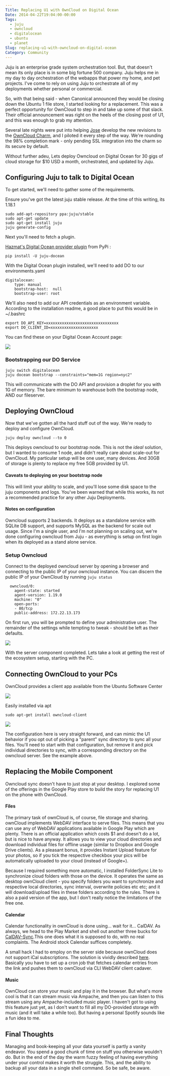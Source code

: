 ```yaml
---
Title: Replacing U1 with OwnCloud on Digital Ocean
Date: 2014-04-22T19:04:00-00:00
Tags:
  - juju
  - owncloud
  - digitalocean
  - ubuntu
  - planet
Slug: replacing-u1-with-owncloud-on-digital-ocean
Category: Community
---
```


Juju is an enterprise grade system orchestration tool. But, that doesn't mean its only place is in some big fortune 500 company. Juju helps me in my day to day orchestration of the webapps that power my home, and pet projects. I've come to rely on using Juju to orchestrate all of my deployments whether personal or commercial.

So, with that being said - when Canonical announced they would be closing down the Ubuntu 1 file store, I started looking for a replacement. This was a perfect opportunity for OwnCloud to step in and take up some of that slack. Their official announcement was right on the heels of the closing post of U1, and this was enough to grab my attention.

Several late nights were put into helping [Jose](http://joseeantonior.wordpress.com/2014/04/11/owncloud-charm-updated/) develop the new revisions to the [OwnCloud Charm](https://jujucharms.com/sidebar/search/precise/owncloud-13/?text=owncloud), and I piloted it every step of the way. We're rounding the 98% completion mark - only pending SSL integration into the charm so its secure by default.

Without further adeu, Lets deploy Owncloud on Digital Ocean for 30 gigs of cloud storage for $10 USD a month, orchestrated, and updated by Juju.

## Configuring Juju to talk to Digital Ocean
To get started, we'll need to gather some of the requirements.

Ensure you've got the latest juju stable release. At the time of this writing, its 1.18.1

	sudo add-apt-repository ppa:juju/stable
    sudo apt-get update
    sudo apt-get install juju
    juju generate-config

Next you'll need to fetch a plugin.

[Hazmat's Digital Ocean provider plugin](https://github.com/kapilt/juju-digitalocean)  from PyPi :

	pip install -U juju-docean

With the Digital Ocean plugin installed, we'll need to add DO to our environments.yaml

    digitalocean:
        type: manual
        bootstrap-host:  null
        bootstrap-user: root

We'll also need to add our API credentials as an environment variable. According to the installation readme, a good place to put this would be in ~/.bashrc

    export DO_API_KEY=xxxxxxxxxxxxxxxxxxxxxxxxxxxxxxxx
    export DO_CLIENT_ID=xxxxxxxxxxxxxxxxxxxxx

You can find these on your Digital Ocean Account page:

![](/images/2014/Apr/DO_API.png)


### Bootstrapping our DO Service

	juju switch digitalocean
    juju docean bootstrap --constraints="mem=1G region=nyc2"

This will communicate with the DO API and provision a droplet for you with 1G of memory. The bare minimum to warehouse both the bootstrap node, AND our fileserver.

## Deploying OwnCloud

Now that we've gotten all the hard stuff out of the way. We're ready to deploy and configure OwnCloud.

	juju deploy owncloud --to 0

This deploys owncloud to our bootstrap node. This is not the *ideal* solution, but I wanted to consume 1 node, and didn't really care about scale-out for OwnCloud. My particular setup will be one user, many devices. And 30GB of storage is plenty to replace my free 5GB provided by U1.

#### Caveats to deploying on your bootstrap node

This will limit your ability to scale, and you'll lose some disk space to the juju components and logs. You've been warned that while this works, its not a recommended practice for any other Juju Deployments.

#### Notes on configuration

Owncloud supports 2 backends. It deploys as a standalone service with SQLite DB support, and supports MySQL as the backend for scale out usage. Since I'm a single user, and I'm not planning on scaling out, we're done configuring owncloud from Juju - as everything is setup on first login when its deployed as a stand alone service.


### Setup Owncloud

Connect to the deployed owncloud server by opening a browser and connecting to the public IP of your owncloud instance. You can discern the public IP of your OwnCloud by running `juju status`

	  owncloud/0:
        agent-state: started
        agent-version: 1.19.0
        machine: "0"
        open-ports:
        - 80/tcp
        public-address: 172.22.13.173

On first run, you will be prompted to define your administrative user. The remainder of the settings while tempting to tweak - should be left as their defaults.

![](/images/2014/Apr/do_first_run.png)

With the server component completed. Lets take a look at getting the rest of the ecosystem setup, starting with the PC.


## Connecting OwnCloud to your PCs

OwnCloud provides a client app available from the Ubuntu Software Center

![](/images/2014/Apr/owncloud_client_software_center.png)

Easily installed via apt

	sudo apt-get install owncloud-client

![](/images/2014/Apr/do_client_screen-1.png)

The configuration here is very straight forward, and can mimic the U1 behavior if you opt out of picking a "parent" sync directory to sync all your files. You'll need to start with that configuration, but remove it and pick individual directories to sync, with a corresponding directory on the owncloud server. See the example above.


## Replacing the Mobile Component

Owncloud sync doesn't have to just stop at your desktop. I explored some of the offerings in the Google Play store to build the story for replacing U1 on the phone with OwnCloud.


#### Files

The primary task of ownCloud is, of course, file storage and sharing. ownCloud implements WebDAV interface to serve files. This means that you can use any of WebDAV applications available in Google Play which are plenty. There is an official application which costs $1 and doesn't do a lot, but is nice to have anyway. It allows you to view your cloud directories and download individual files for offline usage (similar to Dropbox and Google Drive clients). As a pleasant bonus, it provides Instant Upload feature for your photos, so if you tick the respective checkbox your pics will be automatically uploaded to your cloud (instead of Google+).

Because I required something more automatic, I installed FolderSync Lite to synchronize cloud folders with those on the device. It operates the same as desktop ownCloud client - you specify folders you want to synchronize and respective local directories, sync interval, overwrite policies etc etc; and it will download/upload files in these folders according to the rules. There is also a paid version of the app, but I don't really notice the limitations of the free one.

#### Calendar

Calendar functionality in ownCloud is done using… wait for it… CalDAV. As always, we head to the Play Market and shell out another three bucks for [CalDAV-Sync](https://play.google.com/store/apps/details?id=org.dmfs.caldav.lib).This one does what it is supposed to do, with no real complaints. The Android stock Calendar suffices completely.

A small hack I had to employ on the server side because ownCloud does not support iCal subscriptions. The solution is vividly described [here](http://forum.owncloud.org/viewtopic.php?f=8&t=11576). Basically you have to set up a cron job that fetches calendar entries from the link and pushes them to ownCloud via CLI WebDAV client cadaver.

#### Music

OwnCloud can store your music and play it in the browser. But what's more cool is that it can stream music via Ampache, and then you can listen to this stream using any Ampache-included music player. I haven't got to using this feature just yet, as I don't want to fill all my DO-provided storage with music (and it will take a while too). But having a personal Spotify sounds like a fun idea to me.

## Final Thoughts

Managing and book-keeping all your data yourself is partly a vanity endeavor. You spend a good chunk of time on stuff you otherwise wouldn't do. But in the end of the day the warm fuzzy feeling of having everything under your control makes it worth the struggle. This, and the ability to backup all your data in a single shell command. So be safe, be aware.
